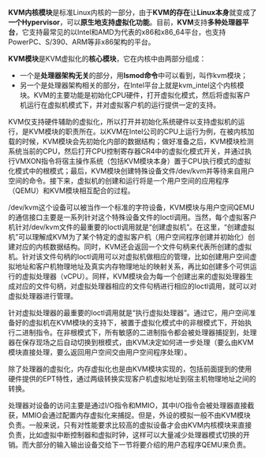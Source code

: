 **KVM内核模块**是标准Linux内核的一部分，由于**KVM的存在**让**Linux本身**就变成了**一个Hypervisor**，可以**原生地支持虚拟化功能**。目前，**KVM**支持**多种处理器平台**，它支持最常见的以Intel和AMD为代表的x86和x86_64平台，也支持PowerPC、S/390、ARM等非x86架构的平台。

**KVM模块**是KVM虚拟化的**核心模块**，它在内核中由两部分组成：

- 一个是**处理器架构无关**的部分，用**lsmod命令**中可以看到，叫作kvm模块；
- 另一个是处理器架构相关的部分，在Intel平台上就是kvm\_intel这个内核模块。KVM的主要功能是初始化CPU硬件，打开虚拟化模式，然后将虚拟客户机运行在虚拟机模式下，并对虚拟客户机的运行提供一定的支持。

KVM仅支持硬件辅助的虚拟化，所以打开并初始化系统硬件以支持虚拟机的运行，是KVM模块的职责所在。以KVM在Intel公司的CPU上运行为例，在被内核加载的时候，KVM模块会先初始化内部的数据结构；做好准备之后，KVM模块检测系统当前的CPU，然后打开CPU控制寄存器CR4中的虚拟化模式开关，并通过执行VMXON指令将宿主操作系统（包括KVM模块本身）置于CPU执行模式的虚拟化模式中的根模式；最后，KVM模块创建特殊设备文件/dev/kvm并等待来自用户空间的命令。接下来，虚拟机的创建和运行将是一个用户空间的应用程序（QEMU）和KVM模块相互配合的过程。

/dev/kvm这个设备可以被当作一个标准的字符设备，KVM模块与用户空间QEMU的通信接口主要是一系列针对这个特殊设备文件的loctl调用。当然，每个虚拟客户机针对/dev/kvm文件的最重要的loctl调用就是“创建虚拟机”。在这里，“创建虚拟机”可以理解成KVM为了某个特定的虚拟客户机（用户空间程序创建并初始化）创建对应的内核数据结构。同时，KVM还会返回一个文件句柄来代表所创建的虚拟机。针对该文件句柄的loctl调用可以对虚拟机做相应的管理，比如创建用户空间虚拟地址和客户机物理地址及真实内存物理地址的映射关系，再比如创建多个可供运行的虚拟处理器（vCPU）。同样，KVM模块会为每一个创建出来的虚拟处理器生成对应的文件句柄，对虚拟处理器相应的文件句柄进行相应的loctl调用，就可以对虚拟处理器进行管理。

针对虚拟处理器的最重要的loctl调用就是“执行虚拟处理器”。通过它，用户空间准备好的虚拟机在KVM模块的支持下，被置于虚拟化模式中的非根模式下，开始执行二进制指令。在非根模式下，所有敏感的二进制指令都会被处理器捕捉到，处理器在保存现场之后自动切换到根模式，由KVM决定如何进一步处理（要么由KVM模块直接处理，要么返回用户空间交由用户空间程序处理）。

除了处理器的虚拟化，内存虚拟化也是由KVM模块实现的，包括前面提到的使用硬件提供的EPT特性，通过两级转换实现客户机虚拟地址到宿主机物理地址之间的转换。

处理器对设备的访问主要是通过I/O指令和MMIO，其中I/O指令会被处理器直接截获，MMIO会通过配置内存虚拟化来捕捉。但是，外设的模拟一般不由KVM模块负责。一般来说，只有对性能要求比较高的虚拟设备才会由KVM内核模块来直接负责，比如虚拟中断控制器和虚拟时钟，这样可以大量减少处理器模式切换的开销。而大部分的输入输出设备交给下一节将要介绍的用户态程序QEMU来负责。
